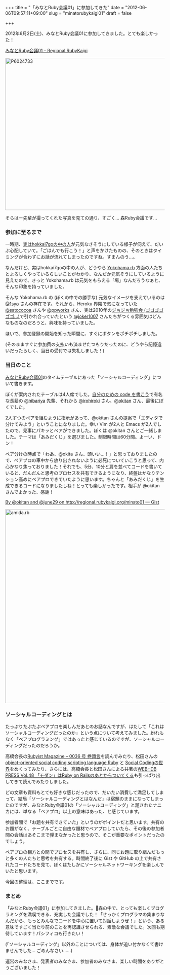 +++
title = "「みなとRuby会議01」に参加してきた"
date = "2012-06-06T09:57:11+09:00"
slug = "minatorubykaigi01"
draft = false

+++

<p>2012年6月2日(土)、みなとRuby会議01に参加してきました。とても楽しかった！</p>
<p><a href="http://regional.rubykaigi.org/minato01" title="みなとRuby会議01 - Regional RubyKaigi">みなとRuby会議01 &#8211; Regional RubyKaigi</a></p>
<p><a href="http://www.flickr.com/photos/sora_h/7320375866/" title="P6024733 by sora_h, on Flickr"><img src="http://farm9.staticflickr.com/8147/7320375866_a57723ee4a_z.jpg" width="640" height="480" alt="P6024733"></a></p>
<p>そらはー先輩が撮ってくれた写真を見ての通り、すごく… 森Ruby会議です…</p>
<h3>参加に至るまで</h3>
<p>一時期、<a href="http://twitter.com/hokkai7go" title="ほっかい (hokkai7go) on Twitter">実はhokkai7goの中の人</a>が元気なさそうにしている様子が伺えて、だいぶ心配していて。「ごはんでも行こう！」と声をかけたものの、そのときはタイミングが合わずにお話が流れてしまったのですね。すまんのう…。</p>
<p>なんだけど、実はhokkai7goの中の人が、どうやら <a href="http://bukt.org/groups/3" title="Yokohama.rb">Yokohama.rb</a> 方面の人たちとよろしくやっているらしいことがわかり、なんだか元気そうにしているように見えたので、きっと Yokohama.rb は元気をもらえる「場」なんだろうなぁと、そんな印象を持っていました。</p>
<p>そんな Yokohama.rb の (ぼくの中での勝手な) 元気なイメージを支えているのは <a href="http://twitter.com/1syo" title="いっしょ～ (1syo) on Twitter">@1syo</a> さんの存在です。それから、Heroku 界隈で気になっていた <a href="http://twitter.com/satococoa" title="Satoshi Ebisawa (satococoa) on Twitter">@satococoa</a> さんや <a href="http://twitter.com/ppworks" title="PP works (ppworks) on Twitter">@ppworks</a> さん、実は2010年の<a href="http://june29.jp/2010/02/04/jojos-bizarre-workshop/" title="第3部の発表担当としてJOJO勉強会に参加してきた - 準二級.jp">ジョジョ勉強会 (ゴゴゴゴゴゴ…)</a>で引かれ合っていたという <a href="http://twitter.com/joker1007" title="Tomohiro Hashidate (joker1007) on Twitter">@joker1007</a> さんたちがつくる雰囲気はどんなものなのだろうと、興味を持っていました。</p>
<p>ほいで、参加登録の開始を知った瞬間に、すぐにボタンをポチポチしました。</p>
<p>(そのまますぐに参加費の支払いも済ませたつもりだったのに、どうやら記憶違いだったらしく、当日の受付では失礼しました！)</p>
<h3>当日のこと</h3>
<p><a href="http://regional.rubykaigi.org/minato01" title="みなとRuby会議01 - Regional RubyKaigi">みなとRuby会議01</a>のタイムテーブルにあった「ソーシャルコーディング」について書きます。</p>
<p>ぼくが案内されたテーブルは4人席でした。<a href="https://speakerdeck.com/u/hibariya/p/code" title="自分のための code を書こう // Speaker Deck">自分のための code を書こう</a>で有名な長髪の <a href="https://twitter.com/#!/hibariya" title="Hibariya Hi (hibariya) on Twitter">@hibariya</a> 先輩、それから <a href="https://twitter.com/#!/irohiroki" title="Hiroki Yoshioka (irohiroki) on Twitter">@irohiroki</a> さん、<a href="https://twitter.com/#!/okitan" title="Kunio Okita (okitan) on Twitter">@okitan</a> さん、最後にぼくでした。</p>
<p>2人ずつのペアを組むように指示があって、@okitan さんの提案で「エディタで分けてみよう」ということになりました。幸い Vim が2人と Emacs が2人でしたので、見事にパキッとペアができました。ぼくは @okitan さんとご一緒しました。テーマは「あみだくじ」を選びました。制限時間は60分間。よーい、ドン！</p>
<p>ペア分けの時点で「わあ、@okita さん、頭いい…！」と思っておりましたので、ペアプロの車中から放り出されないように必死についていこうと思って、内心かなり焦っておりました！それでも、5分、10分と肩を並べてコードを書いていると、だんだんと思考のプロセスを共有できるようになり、終盤はかなりテンション高めにペアプロできていたように思います。ちゃんと「あみだくじ」を生成できるコードになりましたしね！とっても楽しかったです。相手が @okitan さんでよかった、感謝！</p>
<p><a href="https://gist.github.com/2856957" title="By @okitan and @june29 on http://regional.rubykaigi.org/minato01 — Gist">By @okitan and @june29 on http://regional.rubykaigi.org/minato01 — Gist</a></p>
<p><img src="http://distilleryimage2.s3.amazonaws.com/6bd0251cac7511e180c9123138016265_7.jpg" alt="amida.rb" width="612" height="612" /></p>
<h3>ソーシャルコーディングとは</h3>
<p>たっぷりたぷたぷペアプロを楽しんだあとのお話なんですが、はたして「これはソーシャルコーディングだったのか」という点について考えてみました。紛れもなく「ペアプログラミング」ではあったと感じているのですが、ソーシャルコーディングだったのだろうか。</p>
<p>高橋会長の<a href="http://jp.rubyist.net/magazine/?0036-ForeWord" title="Rubyist Magazine - 0036 号 巻頭言">Rubyist Magazine &#8211; 0036 号 巻頭言</a>を読んでみたり、松田さんの <a href="https://speakerdeck.com/u/a_matsuda/p/object-oriented-social-coding-scripting-language-ruby" title="object-oriented social coding scripting language Ruby // Speaker Deck">object-oriented social coding scripting language Ruby</a> と <a href="https://speakerdeck.com/u/a_matsuda/p/social-coding" title="Social Codingの世界 // Speaker Deck">Social Codingの世界</a>をめくってみたり、さらには、高橋会長と松田さんによる共著の<a href="http://gihyo.jp/magazine/wdpress/archive/2009/vol48" title="WEB+DB PRESS Vol.48｜gihyo.jp … 技術評論社">WEB+DB PRESS Vol.48 「モダン」はRuby on Railsのあとからついてくる</a>も引っぱり出してきて読んでみたりしました。</p>
<p>どの文章も資料もとても好きな感じだったので、だいたい消費して満足してしまって、結局「ソーシャルコーディングとはなんだ」は宿題のままになってしまったのですが、みなとRuby会議01の「ソーシャルコーディング」と題されたナニカには、単なる「ペアプロ」以上の意味はあった、と感じています。</p>
<p>参加者間で「お題を共有できていた」というのがポイントだと思います。共有のお題がなく、テーブルごとに自由な題材でペアプロしていたら、その後の参加者間の会話はあそこまで弾まなかったと思うので、そこが重要なポイントだったのでしょう。</p>
<p>ペアプロの相方との間でプロセスを共有し、さらに、同じお題に取り組んだもっと多くの人たちと思考を共有する。時間終了後に Gist や GitHub の上で共有されたコードたちを見て、ぼくはたしかにソーシャルネットワーキングを楽しんでいたと思います。</p>
<p>今回の整理は、ここまでです。</p>
<h3>まとめ</h3>
<p>「みなとRuby会議01」に参加してきました。森の中で、とっても楽しくプログラミングを満喫できる、充実した会議でした！「せっかくプログラマの集まりなんだから、もっとみんなでコードを中心に置いて対話しようぜ！」という、ある意味ですごく当たり前のことを再認識させられる、素敵な会議でした。次回も期待しています！パシフィコも行きたい！</p>
<p>(「ソーシャルコーディング」以外のことについては、身体が追い付かなくて書けませんでした… ごめんなさい……)</p>
<p>運営のみなさま、発表者のみなさま、参加者のみなさま、楽しい時間をありがとうございました！</p>
